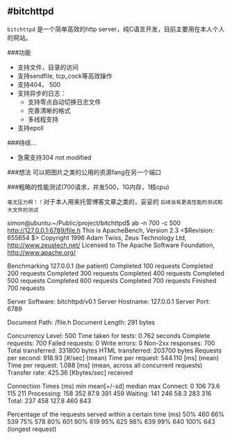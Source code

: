 #bitchttpd
----

`bitchttpd` 是一个简单高效的http server，纯C语言开发，目前主要用在本人个人的网站。

###功能
* 支持文件，目录的访问
* 支持sendfile, tcp_cock等高效操作
* 支持404， 500
* 支持异步的日志：
    * 支持零点自动切换日志文件
    * 完善清晰的格式
    * 多线程支持
* 支持epoll


###待续...
* 急需支持304 not modified


###想法
   可以把图片之类的公用的资源fang在另一个端口
   
   
###粗略的性能测试(700请求，并发500，1G内存，1核cpu)

`毫无压力啊！！`对于本人用来托管博客文章之类的，妥妥的
`后续会有更高性能的测试和大文件的测试`

simon@ubuntu:~/Public/project/bitchttpd$ ab -n 700 -c 500 http://127.0.0.1:6789/file.h
This is ApacheBench, Version 2.3 <$Revision: 655654 $>
Copyright 1996 Adam Twiss, Zeus Technology Ltd, http://www.zeustech.net/
Licensed to The Apache Software Foundation, http://www.apache.org/

Benchmarking 127.0.0.1 (be patient)
Completed 100 requests
Completed 200 requests
Completed 300 requests
Completed 400 requests
Completed 500 requests
Completed 600 requests
Completed 700 requests
Finished 700 requests


Server Software:        bitchttpd/v0.1
Server Hostname:        127.0.0.1
Server Port:            6789

Document Path:          /file.h
Document Length:        291 bytes

Concurrency Level:      500
Time taken for tests:   0.762 seconds
Complete requests:      700
Failed requests:        0
Write errors:           0
Non-2xx responses:      700
Total transferred:      331800 bytes
HTML transferred:       203700 bytes
Requests per second:    918.93 [#/sec] (mean)
Time per request:       544.110 [ms] (mean)
Time per request:       1.088 [ms] (mean, across all concurrent requests)
Transfer rate:          425.36 [Kbytes/sec] received

Connection Times (ms)
              min  mean[+/-sd] median   max
Connect:        0  106  73.6    115     211
Processing:   158  352  87.9    391     459
Waiting:      141  246  58.3    283     316
Total:        237  458 127.8    460     643

Percentage of the requests served within a certain time (ms)
  50%    460
  66%    539
  75%    578
  80%    601
  90%    619
  95%    625
  98%    639
  99%    640
 100%    643 (longest request)
